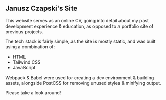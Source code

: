 ## Janusz Czapski's Site

This website serves as an online CV, going into detail about my past development experience & education, as opposed to a portfolio site of previous projects. 

The tech stack is fairly simple, as the site is mostly static, and was built using a combination of: 

+ HTML
+ Tailwind CSS
+ JavaScript

Webpack & Babel were used for creating a dev environment & building assets, alongside PostCSS for removing unused styles & minifying output. 

Please take a look around!